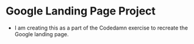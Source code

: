 # Google Landing Page Project

- I am creating this as a part of the Codedamn exercise to recreate the Google landing page.
